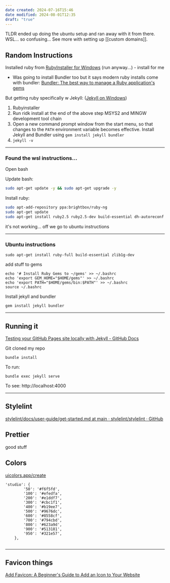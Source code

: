 ```yaml
---
date created: 2024-07-16T15:46
date modified: 2024-08-01T12:35
draft: "true"
---
```


TLDR ended up doing the ubuntu setup and ran away with it from there. WSL... so confusing...
See more with setting up [[custom domains]].
## Random Instructions

Installed ruby from [RubyInstaller for Windows](https://rubyinstaller.org/) (run anyway...) - install for me

- Was going to install Bundler too but it says modern ruby installs come with bundler: [Bundler: The best way to manage a Ruby application's gems](https://bundler.io/) 

But getting ruby specifically w Jekyll: ([Jekyll on Windows](https://jekyllrb.com/docs/installation/windows/))

1. Rubyinstaller
2. Run ridk install at the end of the above step
	 MSYS2 and MINGW development tool chain
3. Open a new command prompt window from the start menu, so that changes to the `PATH` environment variable becomes effective. Install Jekyll and Bundler using `gem install jekyll bundler`
4. `jekyll -v`

---

### Found the wsl instructions...

Open bash

Update bash: 

```bash
sudo apt-get update -y && sudo apt-get upgrade -y
```

Install ruby:

```bash
sudo apt-add-repository ppa:brightbox/ruby-ng
sudo apt-get update
sudo apt-get install ruby2.5 ruby2.5-dev build-essential dh-autoreconf
```

it's not working... off we go to ubuntu instructions

---
### Ubuntu instructions

```
sudo apt-get install ruby-full build-essential zlib1g-dev
```

add stuff to gems

```
echo '# Install Ruby Gems to ~/gems' >> ~/.bashrc
echo 'export GEM_HOME="$HOME/gems"' >> ~/.bashrc
echo 'export PATH="$HOME/gems/bin:$PATH"' >> ~/.bashrc
source ~/.bashrc
```

Install jekyll and bundler

```
gem install jekyll bundler
```

--- 
## Running it

[Testing your GitHub Pages site locally with Jekyll - GitHub Docs](https://docs.github.com/en/pages/setting-up-a-github-pages-site-with-jekyll/testing-your-github-pages-site-locally-with-jekyll)

Git cloned my repo

```
bundle install
```

To run:

```shell
bundle exec jekyll serve
```

To see: http://localhost:4000

---
## Stylelint

[stylelint/docs/user-guide/get-started.md at main · stylelint/stylelint · GitHub](https://github.com/stylelint/stylelint/blob/main/docs/user-guide/get-started.md)

## Prettier

good stuff

## Colors

[uicolors.app/create](https://uicolors.app/create)

```
'studio': {
        '50': '#f6f5fd',
        '100': '#efedfa',
        '200': '#e1ddf7',
        '300': '#cbc1f1',
        '400': '#b19ee7',
        '500': '#9676dc',
        '600': '#8558cf',
        '700': '#794cbd',
        '800': '#623a9d',
        '900': '#513181',
        '950': '#321e57',
    },
    
```

---
## Favicon things

[Add Favicon: A Beginner's Guide to Add an Icon to Your Website](https://www.hostinger.com/tutorials/how-to-add-favicon-to-website#How_to_Add_a_Favicon_to_Your_Website) 